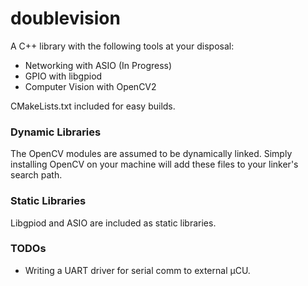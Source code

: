 # doublevision

A C++ library with the following tools at your disposal:

- Networking with ASIO (In Progress)
- GPIO with libgpiod
- Computer Vision with OpenCV2

CMakeLists.txt included for easy builds.

### Dynamic Libraries

The OpenCV modules are assumed to be dynamically linked. Simply installing OpenCV on your machine will add these files to your linker's search path.

### Static Libraries

Libgpiod and ASIO are included as static libraries.

### TODOs

 - Writing a UART driver for serial comm to external μCU.
